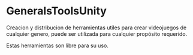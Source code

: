 # GeneralsToolsUnity
Creacion y distribucion de herramientas utiles para crear videojuegos de cualquier genero, puede ser utilizada para cualquier propósito requerido.

Estas herramientas son libre para su uso.
